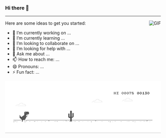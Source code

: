 ### Hi there 🖖

---
<img align="right" alt="GIF" src="https://raw.githubusercontent.com/haoruilee/haoruilee/master/pic/pusheencode.gif" />

Here are some ideas to get you started:

- 🔭 I’m currently working on ...
- 🌱 I’m currently learning ...
- 👯 I’m looking to collaborate on ...
- 🤔 I’m looking for help with ...
- 💬 Ask me about ...
- 📫 How to reach me: ...
- 😄 Pronouns: ...
- ⚡ Fun fact: ...

![Dino](https://raw.githubusercontent.com/sanket9006/sanket9006/master/dino.gif)
